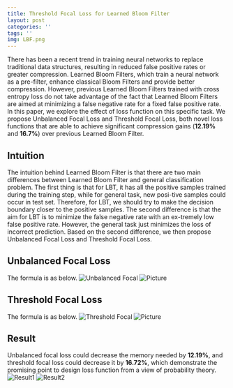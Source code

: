 ```yaml
---
title: Threshold Focal Loss for Learned Bloom Filter
layout: post
categories: ''
tags: ''
img: LBF.png
---
```

There has been a recent trend in training neural networks to replace traditional data structures, resulting in reduced false positive rates or greater compression. Learned Bloom Filters, which train a neural network as a pre-filter, enhance classical Bloom Filters and provide better compression. However, previous Learned Bloom Filters trained with cross entropy loss do not take advantage of the fact that Learned Bloom Filters are aimed at minimizing a false negative rate for a fixed false positive rate. In this paper, we explore the effect of loss function on this specific task. We propose Unbalanced Focal Loss and Threshold Focal Loss, both novel loss functions that are able to achieve significant compression gains (__12.19%__ and __16.7%__) over previous Learned Bloom Filter.

## Intuition
The intuition behind Learned Bloom Filter is that there are two main differences between Learned Bloom Filter and general classification problem. The first thing is that for LBT, it has all the positive samples trained during the training step, while for general task, new posi-tive samples could occur in test set. Therefore, for LBT, we should try to make the decision boundary closer to the positive samples. The second difference is that the aim for LBT is to minimize the false negative rate with an ex-tremely low false positive rate. However, the general task just minimizes the loss of incorrect prediction. Based on the second difference, we then propose Unbalanced Focal Loss and Threshold Focal Loss. 

## Unbalanced Focal Loss
The formula is as below.
![Unbalanced Focal]({{site.baseurl}}/assets/img/unbalanced.png)
![Picture]({{site.baseurl}}/assets/img/unbalanced_pic.jpg)

## Threshold Focal Loss
The formula is as below.
![Threshold Focal]({{site.baseurl}}/assets/img/threshold.png)
![Picture]({{site.baseurl}}/assets/img/threshold_pic.jpg)

## Result
Unbalanced focal loss could decrease the memory needed by __12.19%__, and threshold focal loss could decrease it by __16.72%__, which demonstrate the promising point to design loss function from a view of probability theory.
![Result1]({{site.baseurl}}/assets/img/result_f.png)
![Result2]({{site.baseurl}}/assets/img/result_t.png)